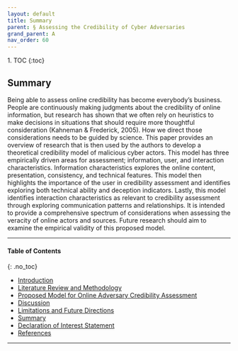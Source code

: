 ```yaml
---
layout: default
title: Summary 
parent: § Assessing the Credibility of Cyber Adversaries   
grand_parent: A 
nav_order: 60
---
```

<style>
.dont-break-out {
  /* These are technically the same, but use both */
  overflow-wrap: break-word;
  word-wrap: break-word;

     -ms-word-break: break-all;
  /* This is the dangerous one in WebKit, as it breaks things wherever */
  word-break: break-all;
  /* Instead use this non-standard one: */
  word-break: break-word;
}

.youtube-container {
    position: relative;
    width: 100%;
    height: 0;
    padding-bottom: 56.25%;
}
.youtube-video {
    position: absolute;
    top: 0;
    left: 0;
    width: 100%;
    height: 100%;
}

</style>

<div class="dont-break-out" markdown="1">
1. TOC
{:toc}

## Summary
Being able to assess online credibility has become everybody’s business. People are continuously making judgments about the credibility of online information, but research has shown that we often rely on heuristics to make decisions in situations that should require more thoughtful consideration (Kahneman & Frederick, 2005). How we direct those considerations needs to be guided by science. This paper provides an overview of research that is then used by the authors to develop a theoretical credibility model of malicious cyber actors. This model has three empirically driven areas for assessment; information, user, and interaction characteristics. Information characteristics explores the online content, presentation, consistency, and technical features. This model then highlights the importance of the user in credibility assessment and identifies exploring both technical ability and deception indicators. Lastly, this model identifies interaction characteristics as relevant to credibility assessment through exploring communication patterns and relationships. It is intended to provide a comprehensive spectrum of considerations when assessing the veracity of online actors and sources. Future research should aim to examine the empirical validity of this proposed model.

***

#### Table of Contents
{: .no_toc}

<ul><li> <a href="/docs/A/assessing-the-credibility-of-cyber-adversaries-1/">Introduction</a></li><li> <a href="/docs/A/assessing-the-credibility-of-cyber-adversaries-2/">Literature Review and Methodology</a></li><li> <a href="/docs/A/assessing-the-credibility-of-cyber-adversaries-3/">Proposed Model for Online Adversary Credibility Assessment</a></li><li> <a href="/docs/A/assessing-the-credibility-of-cyber-adversaries-4/">Discussion</a></li><li> <a href="/docs/A/assessing-the-credibility-of-cyber-adversaries-5/">Limitations and Future Directions</a></li><li> <a href="/docs/A/assessing-the-credibility-of-cyber-adversaries-6/">Summary</a></li><li> <a href="/docs/A/assessing-the-credibility-of-cyber-adversaries-7/">Declaration of Interest Statement</a></li><li> <a href="/docs/A/assessing-the-credibility-of-cyber-adversaries-8/">References</a></li></ul>

***

</div>
